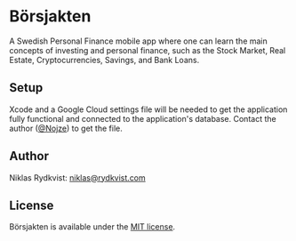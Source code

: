 # Börsjakten

A Swedish Personal Finance mobile app where one can learn the main concepts of investing and personal finance, such as the Stock Market, Real Estate, Cryptocurrencies, Savings, and Bank Loans.

## Setup

Xcode and a Google Cloud settings file will be needed to get the application fully functional and connected to the application's database. Contact the author ([@Nojze](https://github.com/Nojze)) to get the file.

## Author

Niklas Rydkvist: [niklas@rydkvist.com](mailto:niklas@rydkvist.com)

## License
Börsjakten is available under the [MIT license](https://github.com/Nojze/borsjakten/blob/main/LICENSE).